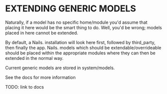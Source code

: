 EXTENDING GENERIC MODELS
========================

Naturally, if a model has no specific home/module you'd assume that placing it here would be the smart thing to do.
Well, you'd be wrong; models placed in here cannot be extended.

By default, a Nails. installation will look here first, followed by third_party, then finally the app.
Nails. models which should be extendable/overrideable should be placed within the appropriate modules
where they can then be extended in the normal way.

Current generic models are stored in system/models.

See the docs for more information

TODO: link to docs
